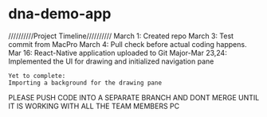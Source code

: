 # dna-demo-app
//////////Project Timeline//////////
March 1: Created repo
March 3: Test commit from MacPro
March 4: Pull check before actual coding happens. 
Mar 16: React-Native application uploaded to Git
Major-Mar 23,24: Implemented the UI for drawing and initialized navigation pane

~~~~~
Yet to complete:
Importing a background for the drawing pane

~~~~~
PLEASE PUSH CODE INTO A SEPARATE BRANCH AND DONT MERGE UNTIL IT IS WORKING WITH ALL THE TEAM MEMBERS PC
